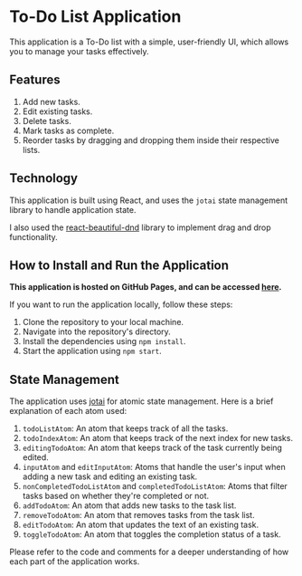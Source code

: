# To-Do List Application

This application is a To-Do list with a simple, user-friendly UI, which allows you to manage your tasks effectively. 

## Features

1. Add new tasks.
2. Edit existing tasks.
3. Delete tasks.
4. Mark tasks as complete.
5. Reorder tasks by dragging and dropping them inside their respective lists.

## Technology

This application is built using React, and uses the `jotai` state management library to handle application state.

I also used the [react-beautiful-dnd](https://github.com/atlassian/react-beautiful-dnd) library to implement drag and drop functionality.

## How to Install and Run the Application

**This application is hosted on GitHub Pages, and can be accessed
[here](https://emericlaberge.github.io/todo_app/).**

If you want to run the application locally, follow these steps:

1. Clone the repository to your local machine.
2. Navigate into the repository's directory.
3. Install the dependencies using `npm install`.
4. Start the application using `npm start`.

## State Management

The application uses [jotai](https://jotai.org) for atomic state management. Here is a brief explanation of each atom used:

1. `todoListAtom`: An atom that keeps track of all the tasks.
2. `todoIndexAtom`: An atom that keeps track of the next index for new tasks.
3. `editingTodoAtom`: An atom that keeps track of the task currently being edited.
4. `inputAtom` and `editInputAtom`: Atoms that handle the user's input when adding a new task and editing an existing task.
5. `nonCompletedTodoListAtom` and `completedTodoListAtom`: Atoms that filter tasks based on whether they're completed or not.
6. `addTodoAtom`: An atom that adds new tasks to the task list.
7. `removeTodoAtom`: An atom that removes tasks from the task list.
8. `editTodoAtom`: An atom that updates the text of an existing task.
9. `toggleTodoAtom`: An atom that toggles the completion status of a task.

Please refer to the code and comments for a deeper understanding of how each part of the application works.

